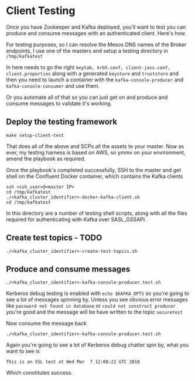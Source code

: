 # Client Testing

Once you have Zookeeper and Kafka deployed, you'll want to test you can produce and consume messages with an authenticated client. Here's how.

For testing purposes, so I can resolve the Mesos DNS names of the Broker endpoints, I use one of the masters and setup a testing directory in `/tmp/kafkatest`

In here needs to go the right `keytab, krb5.conf, client-jass.conf, client.properties` along with a generated `keystore` and `truststore` and then you need to launch a container with the `kafka-console-producer` and `kafka-console-consumer` and use them.

Or you automate all of that so you can just get on and produce and consume messages to validate it's working.

## Deploy the testing framework
```
make setup-client-test
```

That does all of the above and SCPs all the assets to your master. Now as ever, my testing harness is based on AWS, so ymmv on your environment, amend the playbook as required.

Once the playbook's completed successfully, SSH to the master and get shell on the Confluent Docker container, which contains the Kafka clients
```
ssh <ssh_user>@<master IP>
cd /tmp/kafkatest
./<kafka_cluster_identifier>-docker-kafka-client.sh
cd /tmp/kafkatest
```

In this directory are a number of testing shell scripts, along with all the files required for authenticating with Kafka over SASL_GSSAPI.

## Create test topics - TODO
```
./<kafka_cluster_identifier>-create-test-topics.sh
```

## Produce and consume messages
```
./<kafka_cluster_identifier>-kafka-console-producer.test.sh
```

Kerberos debug testing is enabled with `echo $KAFKA_OPTS` so you're going to see a lot of messages spinning by. Unless you see obvious error messages like `password not found in database` or `could not construct producer` you're good and the message will be have written to the topic `securetest`

Now consume the message back
```
./<kafka_cluster_identifier>-kafka-console-producer.test.sh
```

Again you're going to see a lot of Kerberos debug chatter spin by, what you want to see is
```
This is an SSL test at Wed Mar  7 12:08:22 UTC 2018
```

Which constitutes success.